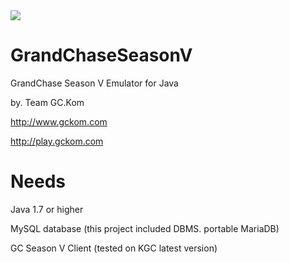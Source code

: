 <img src="http://i.imgur.com/DvTSEhZ.png">

# GrandChaseSeasonV
GrandChase Season V Emulator for Java

by. Team GC.Kom

http://www.gckom.com

http://play.gckom.com

# Needs

Java 1.7 or higher

MySQL database (this project included DBMS. portable MariaDB)

GC Season V Client (tested on KGC latest version)
